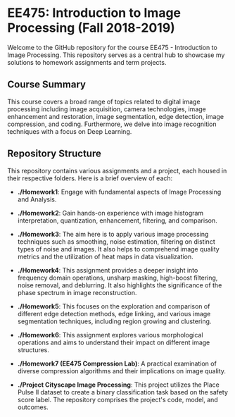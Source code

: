 # EE475: Introduction to Image Processing (Fall 2018-2019)

Welcome to the GitHub repository for the course EE475 - Introduction to Image Processing. This repository serves as a central hub to showcase my solutions to homework assignments and term projects.

## Course Summary

This course covers a broad range of topics related to digital image processing including image acquisition, camera technologies, image enhancement and restoration, image segmentation, edge detection, image compression, and coding. Furthermore, we delve into image recognition techniques with a focus on Deep Learning. 

## Repository Structure

This repository contains various assignments and a project, each housed in their respective folders. Here is a brief overview of each:

- **./Homework1**: Engage with fundamental aspects of Image Processing and Analysis.
  
- **./Homework2**: Gain hands-on experience with image histogram interpretation, quantization, enhancement, filtering, and comparison.

- **./Homework3**: The aim here is to apply various image processing techniques such as smoothing, noise estimation, filtering on distinct types of noise and images. It also helps to comprehend image quality metrics and the utilization of heat maps in data visualization.

- **./Homework4**: This assignment provides a deeper insight into frequency domain operations, unsharp masking, high-boost filtering, noise removal, and deblurring. It also highlights the significance of the phase spectrum in image reconstruction.

- **./Homework5**: This focuses on the exploration and comparison of different edge detection methods, edge linking, and various image segmentation techniques, including region growing and clustering.

- **./Homework6**: This assignment explores various morphological operations and aims to understand their impact on different image structures.

- **./Homework7 (EE475 Compression Lab)**: A practical examination of diverse compression algorithms and their implications on image quality.

- **./Project Cityscape Image Processing**: This project utilizes the Place Pulse II dataset to create a binary classification task based on the safety score label. The repository comprises the project's code, model, and outcomes.


